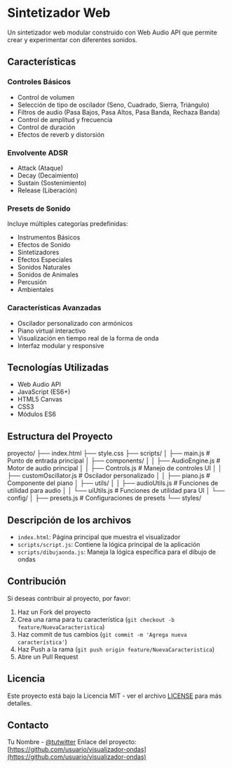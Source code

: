 # Sintetizador Web

Un sintetizador web modular construido con Web Audio API que permite crear y experimentar con diferentes sonidos.

## Características

### Controles Básicos
- Control de volumen
- Selección de tipo de oscilador (Seno, Cuadrado, Sierra, Triángulo)
- Filtros de audio (Pasa Bajos, Pasa Altos, Pasa Banda, Rechaza Banda)
- Control de amplitud y frecuencia
- Control de duración
- Efectos de reverb y distorsión

### Envolvente ADSR
- Attack (Ataque)
- Decay (Decaimiento)
- Sustain (Sostenimiento)
- Release (Liberación)

### Presets de Sonido
Incluye múltiples categorías predefinidas:
- Instrumentos Básicos
- Efectos de Sonido
- Sintetizadores
- Efectos Especiales
- Sonidos Naturales
- Sonidos de Animales
- Percusión
- Ambientales

### Características Avanzadas
- Oscilador personalizado con armónicos
- Piano virtual interactivo
- Visualización en tiempo real de la forma de onda
- Interfaz modular y responsive

## Tecnologías Utilizadas
- Web Audio API
- JavaScript (ES6+)
- HTML5 Canvas
- CSS3
- Módulos ES6

## Estructura del Proyecto
proyecto/
├── index.html
├── style.css
├── scripts/
│ ├── main.js # Punto de entrada principal
│ ├── components/
│ │ ├── AudioEngine.js # Motor de audio principal
│ │ ├── Controls.js # Manejo de controles UI
│ │ ├── customOscillator.js # Oscilador personalizado
│ │ ├── piano.js # Componente del piano
│ ├── utils/
│ │ ├── audioUtils.js # Funciones de utilidad para audio
│ │ └── uiUtils.js # Funciones de utilidad para UI
│ └── config/
│ ├── presets.js # Configuraciones de presets
└── styles/


## Descripción de los archivos
- `index.html`: Página principal que muestra el visualizador
- `scripts/script.js`: Contiene la lógica principal de la aplicación
- `scripts/dibujaonda.js`: Maneja la lógica específica para el dibujo de ondas

## Contribución
Si deseas contribuir al proyecto, por favor:
1. Haz un Fork del proyecto
2. Crea una rama para tu característica (`git checkout -b feature/NuevaCaracteristica`)
3. Haz commit de tus cambios (`git commit -m 'Agrega nueva característica'`)
4. Haz Push a la rama (`git push origin feature/NuevaCaracteristica`)
5. Abre un Pull Request

## Licencia
Este proyecto está bajo la Licencia MIT - ver el archivo [LICENSE](LICENSE) para más detalles.

## Contacto
Tu Nombre - [@tutwitter](https://twitter.com/tutwitter)
Enlace del proyecto: [https://github.com/usuario/visualizador-ondas](https://github.com/usuario/visualizador-ondas)